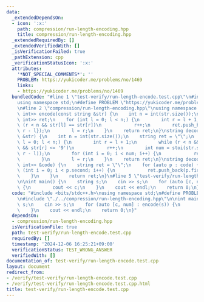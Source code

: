 ```yaml
---
data:
  _extendedDependsOn:
  - icon: ':x:'
    path: compression/run-length-encoding.hpp
    title: compression/run-length-encoding.hpp
  _extendedRequiredBy: []
  _extendedVerifiedWith: []
  _isVerificationFailed: true
  _pathExtension: cpp
  _verificationStatusIcon: ':x:'
  attributes:
    '*NOT_SPECIAL_COMMENTS*': ''
    PROBLEM: https://yukicoder.me/problems/no/1469
    links:
    - https://yukicoder.me/problems/no/1469
  bundledCode: "#line 1 \"test-verify/run-length-encode.test.cpp\"\n#include <bits/stdc++.h>\n\
    using namespace std;\n#define PROBLEM \"https://yukicoder.me/problems/no/1469\"\
    \n#line 2 \"compression/run-length-encoding.hpp\"\nusing namespace std;\nvector<pair<char,\
    \ int>> encode(const string &str) {\n    int n = int(str.size());\n    vector<pair<char,\
    \ int>> ret;\n    for (int l = 0; l < n;) {\n        int r = l + 1;\n        while\
    \ (r < n && str[l] == str[r])\n            r++;\n        ret.push_back({str[l],\
    \ r - l});\n        l = r;\n    }\n    return ret;\n}\nstring decode(const string\
    \ &str) {\n    int n = int(str.size());\n    string ret = \"\";\n    for (int\
    \ l = 0; l < n;) {\n        int r = l + 1;\n        while (r < n && '0' <= str[r]\
    \ && str[r] <= '9')\n            r++;\n        int num = stoi(str.substr(l + 1,\
    \ r - l));\n        for (int i = 0; i < num; i++) {\n            ret.push_back(str[l]);\n\
    \        }\n        l = r;\n    }\n    return ret;\n}\nstring decode(const vector<pair<char,\
    \ int>> &code) {\n    string ret = \"\";\n    for (auto p : code) {\n        for\
    \ (int i = 0; i < p.second; i++) {\n            ret.push_back(p.first);\n    \
    \    }\n    }\n    return ret;\n}\n#line 5 \"test-verify/run-length-encode.test.cpp\"\
    \n\nint main() {\n    string s;\n    cin >> s;\n    for (auto [c, num] : encode(s))\
    \ {\n        cout << c;\n    }\n    cout << endl;\n    return 0;\n}\n"
  code: "#include <bits/stdc++.h>\nusing namespace std;\n#define PROBLEM \"https://yukicoder.me/problems/no/1469\"\
    \n#include \"./../compression/run-length-encoding.hpp\"\n\nint main() {\n    string\
    \ s;\n    cin >> s;\n    for (auto [c, num] : encode(s)) {\n        cout << c;\n\
    \    }\n    cout << endl;\n    return 0;\n}"
  dependsOn:
  - compression/run-length-encoding.hpp
  isVerificationFile: true
  path: test-verify/run-length-encode.test.cpp
  requiredBy: []
  timestamp: '2024-12-06 16:25:21+09:00'
  verificationStatus: TEST_WRONG_ANSWER
  verifiedWith: []
documentation_of: test-verify/run-length-encode.test.cpp
layout: document
redirect_from:
- /verify/test-verify/run-length-encode.test.cpp
- /verify/test-verify/run-length-encode.test.cpp.html
title: test-verify/run-length-encode.test.cpp
---
```


